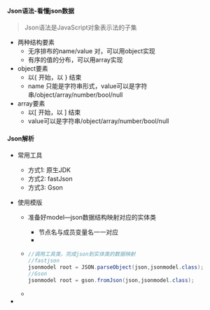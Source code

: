 

#### Json语法-看懂json数据

> Json语法是JavaScript对象表示法的子集

* 两种结构要素
  * 无序排布的name/value 对，可以用object实现
  * 有序的值的分布，可以用array实现
* object要素
  * 以{ 开始，以 } 结束
  * name 只能是字符串形式，value可以是字符串/object/array/number/bool/null
* array要素
  * 以[ 开始，以 ] 结束
  * value可以是字符串/object/array/number/bool/null



#### Json解析

* 常用工具

  * 方式1: 原生JDK
  * 方式2: fastJson
  * 方式3: Gson

* 使用模版

  * 准备好model—json数据结构映射对应的实体类

    * 节点名与成员变量名一一对应
    * 

  * ```java
    //调用工具类，完成json到实体类的数据映射
    //fastjson
    jsonmodel root = JSON.parseObject(json,jsonmodel.class);
    //Gson
    jsonmodel root = gson.fromJson(json,jsonmodel.class);
    ```

  * 

* 

  